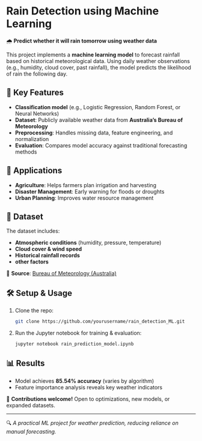 # Rain Detection using Machine Learning  

🌧️ **Predict whether it will rain tomorrow using weather data**  

This project implements a **machine learning model** to forecast rainfall based on historical meteorological data. Using daily weather observations (e.g., humidity, cloud cover, past rainfall), the model predicts the likelihood of rain the following day.  

## 📌 Key Features  
- **Classification model** (e.g., Logistic Regression, Random Forest, or Neural Networks)  
- **Dataset**: Publicly available weather data from **Australia’s Bureau of Meteorology**  
- **Preprocessing**: Handles missing data, feature engineering, and normalization  
- **Evaluation**: Compares model accuracy against traditional forecasting methods  

## 🚀 Applications  
- **Agriculture**: Helps farmers plan irrigation and harvesting  
- **Disaster Management**: Early warning for floods or droughts  
- **Urban Planning**: Improves water resource management  

## 📂 Dataset  
The dataset includes:  
- **Atmospheric conditions** (humidity, pressure, temperature)  
- **Cloud cover & wind speed**  
- **Historical rainfall records**
- **other factors**

🔗 **Source**: [Bureau of Meteorology (Australia)](http://www.bom.gov.au/climate/data/)  

## 🛠️ Setup & Usage  
1. Clone the repo:  
   ```bash  
   git clone https://github.com/yourusername/rain_detection_ML.git  
   ```  
2. Run the Jupyter notebook for training & evaluation:  
   ```bash  
   jupyter notebook rain_prediction_model.ipynb  
   ```  

## 📊 Results  
- Model achieves **85.54% accuracy** (varies by algorithm)  
- Feature importance analysis reveals key weather indicators  

🤝 **Contributions welcome!** Open to optimizations, new models, or expanded datasets.  

---  
🔍 *A practical ML project for weather prediction, reducing reliance on manual forecasting.*
